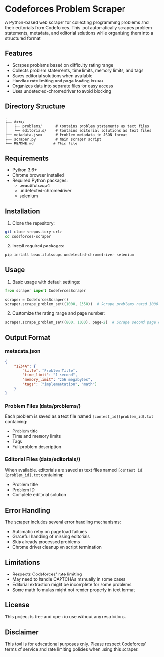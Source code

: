 # Codeforces Problem Scraper

A Python-based web scraper for collecting programming problems and their editorials from Codeforces. This tool automatically scrapes problem statements, metadata, and editorial solutions while organizing them into a structured format.

## Features

- Scrapes problems based on difficulty rating range
- Collects problem statements, time limits, memory limits, and tags
- Saves editorial solutions when available
- Handles rate limiting and page loading issues
- Organizes data into separate files for easy access
- Uses undetected-chromedriver to avoid blocking

## Directory Structure

```
.
├── data/
│   ├── problems/      # Contains problem statements as text files
│   └── editorials/    # Contains editorial solutions as text files
├── metadata.json      # Problem metadata in JSON format
├── scraper.py         # Main scraper script
└── README.md         # This file
```

## Requirements

- Python 3.6+
- Chrome browser installed
- Required Python packages:
  - beautifulsoup4
  - undetected-chromedriver
  - selenium

## Installation

1. Clone the repository:
```bash
git clone <repository-url>
cd codeforces-scraper
```

2. Install required packages:
```bash
pip install beautifulsoup4 undetected-chromedriver selenium
```

## Usage

1. Basic usage with default settings:
```python
from scraper import CodeforcesScraper

scraper = CodeforcesScraper()
scraper.scrape_problem_set((1000, 1350))  # Scrape problems rated 1000-1350
```

2. Customize the rating range and page number:
```python
scraper.scrape_problem_set((800, 1000), page=2)  # Scrape second page of problems rated 800-1000
```

## Output Format

### metadata.json
```json
{
    "1234A": {
        "title": "Problem Title",
        "time_limit": "1 second",
        "memory_limit": "256 megabytes",
        "tags": ["implementation", "math"]
    }
}
```

### Problem Files (data/problems/)
Each problem is saved as a text file named `[contest_id][problem_id].txt` containing:
- Problem title
- Time and memory limits
- Tags
- Full problem description

### Editorial Files (data/editorials/)
When available, editorials are saved as text files named `[contest_id][problem_id].txt` containing:
- Problem title
- Problem ID
- Complete editorial solution

## Error Handling

The scraper includes several error handling mechanisms:
- Automatic retry on page load failures
- Graceful handling of missing editorials
- Skip already processed problems
- Chrome driver cleanup on script termination

## Limitations

- Respects Codeforces' rate limiting
- May need to handle CAPTCHAs manually in some cases
- Editorial extraction might be incomplete for some problems
- Some math formulas might not render properly in text format

## License

This project is free and open to use without any restrictions.

## Disclaimer

This tool is for educational purposes only. Please respect Codeforces' terms of service and rate limiting policies when using this scraper.
